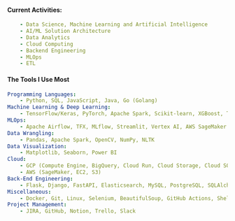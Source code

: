 #### Current Activities:
```yaml
    - Data Science, Machine Learning and Artificial Intelligence
    - AI/ML Solution Architecture
    - Data Analytics 
    - Cloud Computing 
    - Backend Engineering 
    - MLOps
    - ETL
```
#### The Tools I Use Most
```yaml
Programming Languages: 
    - Python, SQL, JavaScript, Java, Go (Golang)
Machine Learning & Deep Learning: 
    - TensorFlow/Keras, PyTorch, Apache Spark, Scikit-learn, XGBoost, Transformers/HuggingFace, Txtai
MLOps:                              
    - Apache Airflow, TFX, MLflow, Streamlit, Vertex AI, AWS SageMaker
Data Wrangling: 
    - Pandas, Apache Spark, OpenCV, NumPy, NLTK
Data Visualization: 
    - Matplotlib, Seaborn, Power BI
Cloud: 
    - GCP (Compute Engine, BigQuery, Cloud Run, Cloud Storage, Cloud SQL, Vertex AI, VPC Network) 
    - AWS (SageMaker, EC2, S3)
Back-End Engineering: 
    - Flask, Django, FastAPI, Elasticsearch, MySQL, PostgreSQL, SQLAlchemy, Celery, Redis
Miscellaneous: 
    - Docker, Git, Linux, Selenium, BeautifulSoup, GitHub Actions, Shell Scripting 
Project Management:
    - JIRA, GitHub, Notion, Trello, Slack
```

<!-- <div align="left">
  <img src="https://media.giphy.com/media/RbDKaczqWovIugyJmW/giphy.gif" />
</div>
 -->
